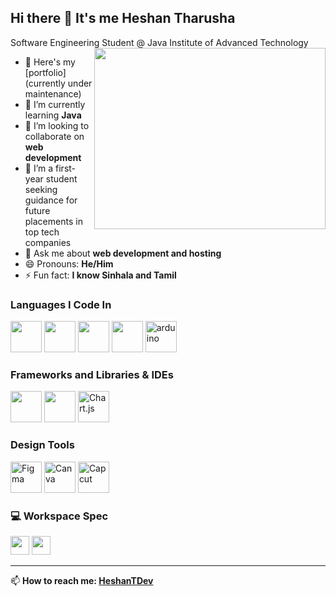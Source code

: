 ## Hi there 👋 It's me Heshan Tharusha

Software Engineering Student @ Java Institute of Advanced Technology
<img align="right" width="370" height="290" src="https://i.pinimg.com/originals/47/f0/34/47f0342cec72b800463bf003eac1257e.gif">

- 🔭 Here's my [portfolio] (currently under maintenance)                                       
- 🌱 I’m currently learning **Java**
- 👯 I’m looking to collaborate on **web development**
- 🤔 I’m a first-year student seeking guidance for future placements in top tech companies
- 💬 Ask me about **web development and hosting**
- 😄 Pronouns: **He/Him**
- ⚡ Fun fact: **I know Sinhala and Tamil**

### Languages I Code In
<p>
  <img height="50" src="https://img.icons8.com/color/48/000000/java-coffee-cup-logo.png"/>
  <img height="50" src="https://img.icons8.com/color/48/000000/html-5.png"/>
  <img height="50" src="https://img.icons8.com/color/48/000000/css3.png"/>
  <img height="50" src="https://img.icons8.com/color/48/000000/javascript.png"/>
  <img height="50" src="https://cdn.worldvectorlogo.com/logos/arduino-1.svg" alt="arduino"/>
</p>

### Frameworks and Libraries & IDEs
<p>
  <img height="50" src="https://img.icons8.com/color/48/000000/bootstrap.png"/>
  <img height="50" src="https://img.icons8.com/color/48/000000/visual-studio-code-2019.png"/>
  <img height="50" src="https://www.chartjs.org/media/logo-title.svg" alt="Chart.js"/>
</p>

### Design Tools
<p>
  <img height="50" src="https://cdn.jsdelivr.net/gh/devicons/devicon/icons/figma/figma-original.svg" alt="Figma" />
  <img height="50" src="https://www.vectorlogo.zone/logos/canva/canva-icon.svg" alt="Canva" />
  <img height="50" src="https://upload.wikimedia.org/wikipedia/commons/8/8f/CapCut_Logo.png" alt="Capcut" />
</p>

### 💻 Workspace Spec
<p>
  <img height="30" src="https://img.shields.io/badge/NVIDIA-RTX3050-76B900?style=for-the-badge&logo=nvidia&logoColor=white"/> 
  <img height="30" src="https://img.shields.io/badge/Intel-Core_i7-0071C5?style=for-the-badge&logo=intel&logoColor=white"/>
</p>

---

📫 **How to reach me: [HeshanTDev](https://github.com/HeshanTDev)**
